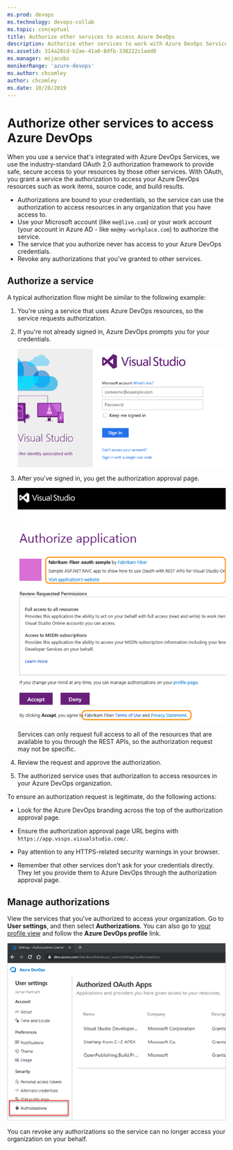 ```yaml
---
ms.prod: devops
ms.technology: devops-collab
ms.topic: conceptual
title: Authorize other services to access Azure DevOps
description: Authorize other services to work with Azure DevOps Services
ms.assetid: 314a28cd-b2ae-41a0-8dfb-330222c1aed0
ms.manager: mijacobs
monikerRange: 'azure-devops'
ms.author: chcomley
author: chcomley
ms.date: 10/28/2019
---
```


#  Authorize other services to access Azure DevOps

When you use a service that's integrated with Azure DevOps Services, we use the industry-standard OAuth 2.0 authorization framework to provide safe, secure access to your resources by those other services. With OAuth, you grant a service the authorization to access your Azure DevOps resources such as work items, source code, and build results.

- Authorizations are bound to your credentials, so the service can use the authorization to access resources in any organization that you have access to.
- Use your Microsoft account (like ```me@live.com```) or your work account (your account in Azure AD - like ```me@my-workplace.com```) to authorize the service.
- The service that you authorize never has access to your Azure DevOps credentials.
- Revoke any authorizations that you've granted to other services.

## Authorize a service

A typical authorization flow might be similar to the following example:

1. You're using a service that uses Azure DevOps resources, so the service requests authorization.

2. If you're not already signed in, Azure DevOps prompts you for your credentials.
   
   ![IMAGE](../../service-hooks/media/authorize/vso-sign-in.png)

3. After you've signed in, you get the authorization approval page.

   ![IMAGE ](../../service-hooks/media/authorize/vso-authorize.png)

   Services can only request full access to all of the resources that are available to you through the REST APIs, so the authorization request may not be specific.

4. Review the request and approve the authorization.

5. The authorized service uses that authorization to access resources in your Azure DevOps organization.

To ensure an authorization request is legitimate, do the following actions:

- Look for the Azure DevOps branding across the top of the authorization approval page.

- Ensure the authorization approval page URL begins with ```https://app.vssps.visualstudio.com/```.

- Pay attention to any HTTPS-related security warnings in your browser.

- Remember that other services don't ask for your credentials directly. They let you provide them to Azure DevOps through the authorization approval page.

## Manage authorizations

View the services that you've authorized to access your organization. Go to **User settings**, and then select **Authorizations**. You can also go to [your profile view](https://app.vssps.visualstudio.com/Profile/View)
and follow the **Azure DevOps profile** link.

![User settings, authorizations tab](media/user-settings-authorizations.png)

You can revoke any authorizations so the service can no longer access your organization on your behalf.
